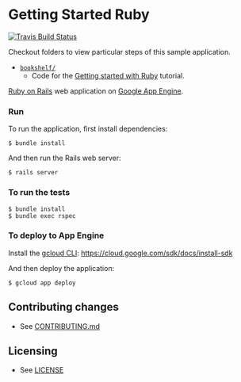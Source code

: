 # Getting Started Ruby

[![Travis Build Status](https://travis-ci.org/GoogleCloudPlatform/getting-started-ruby.svg)](https://travis-ci.org/GoogleCloudPlatform/getting-started-ruby)

Checkout folders to view particular steps of this sample application.

 - [`bookshelf/`](bookshelf/)
     - Code for the [Getting started with Ruby][getting-started] tutorial.

[Ruby on Rails][ror] web application on [Google App Engine][gae].

### Run

To run the application, first install dependencies:

    $ bundle install

And then run the Rails web server:

    $ rails server

### To run the tests

    $ bundle install
    $ bundle exec rspec

### To deploy to App Engine

Install the [gcloud CLI](https://cloud.google.com/cli): https://cloud.google.com/sdk/docs/install-sdk

And then deploy the application:

    $ gcloud app deploy

## Contributing changes

* See [CONTRIBUTING.md](CONTRIBUTING.md)

## Licensing

* See [LICENSE](LICENSE)

[getting-started]: http://cloud.google.com/ruby/getting-started/
[ror]: http://rubyonrails.org/
[gae]: http://cloud.google.com/appengine/docs/standard/ruby
